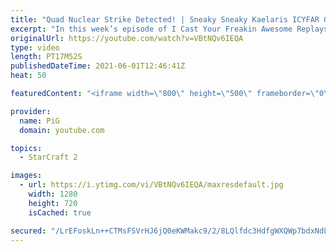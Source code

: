 ```yaml
---
title: "Quad Nuclear Strike Detected! | Sneaky Sneaky Kaelaris ICYFAR G5"
excerpt: "In this week’s episode of I Cast Your Freakin Awesome Replays (ICYFAR) players sent in their replays where they tried to utilize cloaked and burrowed units as much as posible!  NEW ICYFAR CHALLENGE: \"Oldschool” - bring out your out-dated strats from last year, HOTS/WOL, Starcraft 1 or a completely different"
originalUrl: https://youtube.com/watch?v=VBtNQv6IEQA
type: video
length: PT17M52S
publishedDateTime: 2021-06-01T12:46:41Z
heat: 50

featuredContent: "<iframe width=\"800\" height=\"500\" frameborder=\"0\" src=\"https://www.youtube.com/embed/VBtNQv6IEQA\" allow=\"accelerometer; autoplay; encrypted-media; gyroscope; picture-in-picture\" allowfullscreen></iframe>"

provider:
  name: PiG
  domain: youtube.com

topics:
  - StarCraft 2

images:
  - url: https://i.ytimg.com/vi/VBtNQv6IEQA/maxresdefault.jpg
    width: 1280
    height: 720
    isCached: true

secured: "/LrEFoskLn++CTMsFSVrHJ6jQ0eKWMakc9/2/8LQlfdc3HdfgWXQWp7bdxNdLWoSW+CdIPWESCMKbK3SAXo3Ti/4jSsO6YdPLFcj6Vk10cctDumbH7bj5ySFkCO6HgLUL72kb1VzH6uGSMr9EdcBi+OYTvwJYBoi2oDVrK+c6nBiDL+BUUmYlwnxYCi+kLMetugclHruEY69rvIEBrAmNaI52raPMRxpV95Ms+07ur7pQTPWy9c/lNpB4/UhL162PIwrUASSB6l0BK5i2SLrfJCBWzGcRQSm87VNX7uCCDtbxTMGvl2PkTUfvins5sj6BgcR4rXB6O4ggv33e99zhSsHHNLqYz+skQ/rBQaDo4mBYz4bLG4DcuuCRrCVW+DKl7ljkms0V0V8og5wYnJ4A4n0pw5DwefrJ898pGGQCjc=;pxI+ZD+kfPyjueSfAOhy2w=="
---
```


